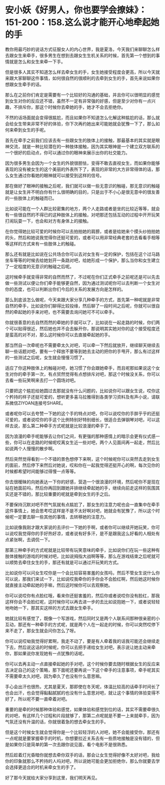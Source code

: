 # 安小妖《好男人，你也要学会撩妹》：151-200：158.这么说才能开心地牵起她的手

教你用最巧妙的说话方式征服女人的内心世界，我是夏洛，今天我们来聊聊怎么样去跟女生来牵手，很多男生在想到去跟女生生机关系的时候，首先第一个想到的事情就是怎么和女生来牵一下手。

但是很多人其实不知道怎么样去牵女生的手，女生她接受程度会更高，所以今天就来跟大家聊聊这件事情，如何很自然的很顺利的去牵到女生的手，首先来说如果你想跟女生牵手的话。

那么在之前你们肯定是需要有一个比较好的沟通的基础，并且你可以很明显的感觉到女生对你的反应还不错，虽然不一定有非常强的好感，但是至少对你有一点兴趣，不排斥你，那这个时候你去牵她的手，她才不会去拒绝你。

不然的话场面就会变得很尴尬，而且如果你不知道怎么化解这种尴尬的话，那么就会给女生带来非常不好的体验，你下次再约她出来可能她就会犹豫一下了，那么如何来牵到女生的手呢。

首先在牵手之前我们应该去有一些跟女生的肢体上的接触，那最基本的其实就是眼神交流，就是一种比较潜在的一种肢体接触，因为其实眼神是一个建立双方联系的一个很好的启动点，你可以通过你的眼神来展示出你的社交能力。

因为很多男生会因为一个女生的外貌很胆怯，变得不敢去直视女生，而如果你能够表现的没有被女生的这个美丽的外表所下了，表现的非常的大方非常得体的话，那么女生通过你看她的眼神就可以接受到这样的信号。

那在做好了眼神的接触之后呢，我们就可以做一些无意识的触碰，那无意识的触碰就是让女生并不明白你有什么很明确的目的，只是出于不小心是很无意中的很友善的一些肢体上的触碰而已。

比如说可能在一个人群比较密集的地方，两个人走路或者是坐的比较近等等，就会有一些很自然的不得已的这种肢体上的接触，对吧那还包括互动的过程中开开玩笑打闹玩耍一下，也会和对方有身体上的接触。

在你觉得她比较可爱的时候你可以去拍拍她的肩膀，或者是给她来个摸头纱拍拍她的头，然后和她说我觉得你还挺可爱的，或者可以用非常经典老套的去看看手相等等这样的方式来有一些肢体上的触碰。

那么还有就是比如说在公共场合你可以去对女生有一定的保护，包括在这个过马路坐车等等的时候去给她划开一条路对吧，给她形成一个保护，那么当你和女生建立了一定程度的无意识的触碰之后呢。

这时候牵手就变得非常的自然而然了，不过呢在你们正式牵手之前呢还是可以先去做一些测试以便让你们牵手能够更自然，因为通过测试呢你可以去判断一个女生对你的态度，也可以判断出你们今后的关系的发展方向是怎样的。

那么到底该怎么做呢，今天来跟大家分享几种牵手的方式，首先第一种呢就是非常自然的牵手，比如说你们聊得比较投缘，然后聊了一段时间之后呢，你就可以很自然的牵起她的手来对吧，也不需要去询问她可不可以牵手。

你就很善意的去自然而然的牵她的手就可以了，比如说在一起走路的时候，你们两个可以贴得很近，然后她也并不会去躲开你，那说明其实她对你的这个接受程度还是蛮高的对不对，那么这时候你可以去直接牵起她的手。

那当然自一次牵呢也不需要牵太久对吧，可以牵一下然后就放开，继续聊天继续去聊一些话题对吧，要有一个释放不要等到她去主动的把你的手甩开，那么有过这样的一些测试之后呢，女生就会慢慢习惯了。

适应了你这种肢体上的触碰对吧，她习惯了你会跟她牵手，而且呢那如果说这个女生对你的牵手第一次，有点贸然觉得有点想排斥对吧，那这个时候没关系，你可以去看一些玩笑啊来去打一个圆场对吧。

只要把这个尴尬给她圆过去那就没有什么问题的，比如说你可以跟女生说，哎你这个矜持的样子还挺可爱的，想听更多喜马拉雅得到各类学习资料及有声小说，请联系微信ZIYOAN连接号SHARE。

或者呢你可以去夸赞一下她的这个手的特点对吧，你可以说哎你的手胖乎乎的还挺可爱的，或者说哎你的手这个比例特别好特别细长，很适合去弹钢琴对吧，可以这样去说，那么第二种牵手方式呢就是比较浪漫的牵手了。

因为浪漫的牵手呢能够去让你们之间，有更强的那种感情上的暗示会更有仪式感一些，你可以在走路的时候呢哎离女生近一些对吧，两个人见面间再一起走，然后比如说两个人慢慢的散步啊。

然后突然觉得看到一个不错的景色想停下来啊，这个时候呢你可以突然去走到女生的面前，然后停下来然后对她说，哎和你在一起我觉得还挺开心的啊，每次见你的时候都希望时间能够过得慢一点等等。

你去很暧昧的向她表达一下你的好感，营造一个很浪漫的环境，然后呢你不是现在站在她面前吗，然后你再回到跟她并排继续牵起她的手，继续向前走这样的氛围其实还是不错的，那比较重要的呢就是牵到女生的手之后。

不要保持沉默对吧不然气氛就有点尴尬了，那女生的注意力呢也会一直集中在牵手这件事情上，她会思考哎这样是不是不太好啊对吧，她就会有犹豫了，所以这个时候呢一定要去聊一些其他的事情，去转移她的注意力。

比如说像我刚才跟大家说的去评价一下她的手啊，或者你可以继续开她玩笑，你可以说哎我觉得你的手好热好凉，或者说有好多汗，是不是跟我这么好看的人相处有点紧张啊，去调侃一下。

那第三种牵手的方式呢就是比较带有玩笑意味的牵手，比如说你们在玩一些这种有肢体接触的游戏的时候对吧，比如说拇指大战啊等等，那么在游戏结束之后呢就可以顺势去牵住女生的手，那还有就是可以通过开玩笑的方式。

比如说你可以问女生哎你是一个会比较容易害羞的女孩吗，然后不管女生说什么你可以说，那我们来试一下，比如说哎我牵你的手你会不会脸红啊，然后她这时候你就直接主动牵起她的手嘛，然后这时候你可以去观察她。

你可以说哎你有点脸红哦，看来你还挺害羞的，然后你或者说哎你没有脸红，那我这样你会不会脸红呢，这时候你可以再去进一步的去比如说抱她一下，或者说轻轻地吻她一下，那其实这样的方式去跟女生牵手。

她就比较有感觉了，既像一个写游戏，然后同时又是两个人联系间那种很亲密的小互动，那还有一种牵手的方式呢，就是两个人在一起走的时候，你可以突然哎停下来不走了，那女生就会问你怎么了呀。

你可以说哎呦我觉得好累啊，我走不动了，要是有人牵着我的话我可能还会继续走下去，然后说这话的时候呢，你可以去把手递给女生对吧，表示说让她主动来牵你，那如果说你发现她有一点犹豫的话呢。

你可以去再主动一点直接牵起她的手对吧，这个时候你要去随时根据女生的反应来去决定自己的这个策略，那下面呢还要再说一下这个牵手的注意事项，牵手呢其实不需要牵太久对吧，因为牵久了也没有什么意思嘛。

手心会出汗也很热，尤其是夏天，那即使在冬天呢，体温比较高的话牵手时间长了也会出汗，也会觉得黏黏腻腻的也没有什么意思对吧，就让这个事情的体验变得不好了，所以呢不要一直牵着对吧。

重要的是牵的时候那种体验和感觉，如果体验和感觉到位的话，其实不需要牵很久的对吧，有这样几个过程和片段就够了，那第二点呢就是不要一上来就牵手，因为气氛还没有升温的话，你就很着急的想去牵女生的手。

但是这个时候女生就会觉得你是一个比较轻浮的人对吧，她不会能接受你，那还有一点呢就是要掌握牵手的时机，你想要拉近关系去有一些质地接触是没有错的，但是如果你只是简单的第一次去跟你说见面，看个电影不是很熟悉。

然后趁着灯光昏暗你就想去牵你双手的话，那会让女生觉得好像不太好对吧，我给你的印象就那么不矜持的人吗对吧，所以说她可能会更加拒绝你，那么你就要去学会选择更适合的时机来牵女生的手了。

好了那今天就给大家分享到这里，我们明天再见。